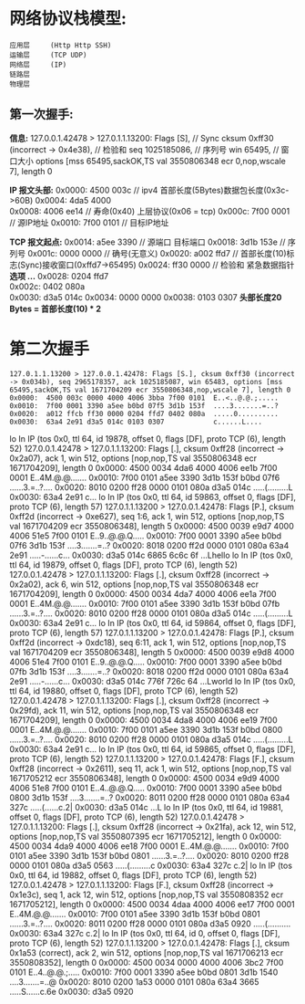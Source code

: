     

# 网络协议栈模型:

	应用层		(Http Http SSH)
	运输层		(TCP UDP)
	网络层		(IP)
	链路层
	物理层


## 第一次握手:


**信息:**
127.0.0.1.42478 > 127.0.1.1.13200:
Flags [S], 								// Sync
cksum 0xff30 (incorrect -> 0x4e38),		// 检验和
seq 1025185086, 							// 序列号
win 65495, 								// 窗口大小
options [mss 65495,sackOK,TS val 3550806348 ecr 0,nop,wscale 7], 
length 0

**IP 报文头部:**
0x0000:  4500 003c 		// ipv4 首部长度(5Bytes)数据包长度(0x3c->60B)
0x0004:  4da5 4000 		
0x0008:  4006 ee14 		// 寿命(0x40) 上层协议(0x06 = tcp)
0x000c:  7f00 0001  	// 源IP地址
0x0010:  7f00 0101		// 目标IP地址

**TCP 报文起点:**
0x0014:	 a5ee 3390 		// 源端口 目标端口
0x0018:  3d1b 153e 		// 序列号 
0x001c:  0000 0000  	// 确号(无意义)
0x0020:  a002 ffd7 		// 首部长度(10)标志(Sync)接收窗口(0xffd7->65495)
0x0024:  ff30 0000 		// 检验和 紧急数据指针
**选项 ...**
0x0028:  0204 ffd7 				
0x002c:  0402 080a  
0x0030:  d3a5 014c 
0x0034:  0000 0000 
0x0038:  0103 0307 
**头部长度20 Bytes = 首部长度(10) * 2**


# 第二次握手

	127.0.1.1.13200 > 127.0.0.1.42478: Flags [S.], cksum 0xff30 (incorrect -> 0x034b), seq 2965178357, ack 1025185087, win 65483, options [mss 65495,sackOK,TS val 1671704209 ecr 3550806348,nop,wscale 7], length 0
	0x0000:  4500 003c 0000 4000 4006 3bba 7f00 0101  E..<..@.@.;.....
	0x0010:  7f00 0001 3390 a5ee b0bd 07f5 3d1b 153f  ....3.......=..?
	0x0020:  a012 ffcb ff30 0000 0204 ffd7 0402 080a  .....0..........
	0x0030:  63a4 2e91 d3a5 014c 0103 0307            c......L....
lo    In  IP (tos 0x0, ttl 64, id 19878, offset 0, flags [DF], proto TCP (6), length 52)
    127.0.0.1.42478 > 127.0.1.1.13200: Flags [.], cksum 0xff28 (incorrect -> 0x2a07), ack 1, win 512, options [nop,nop,TS val 3550806348 ecr 1671704209], length 0
	0x0000:  4500 0034 4da6 4000 4006 ee1b 7f00 0001  E..4M.@.@.......
	0x0010:  7f00 0101 a5ee 3390 3d1b 153f b0bd 07f6  ......3.=..?....
	0x0020:  8010 0200 ff28 0000 0101 080a d3a5 014c  .....(.........L
	0x0030:  63a4 2e91                                c...
lo    In  IP (tos 0x0, ttl 64, id 59863, offset 0, flags [DF], proto TCP (6), length 57)
    127.0.1.1.13200 > 127.0.0.1.42478: Flags [P.], cksum 0xff2d (incorrect -> 0xe627), seq 1:6, ack 1, win 512, options [nop,nop,TS val 1671704209 ecr 3550806348], length 5
	0x0000:  4500 0039 e9d7 4000 4006 51e5 7f00 0101  E..9..@.@.Q.....
	0x0010:  7f00 0001 3390 a5ee b0bd 07f6 3d1b 153f  ....3.......=..?
	0x0020:  8018 0200 ff2d 0000 0101 080a 63a4 2e91  .....-......c...
	0x0030:  d3a5 014c 6865 6c6c 6f                   ...Lhello
lo    In  IP (tos 0x0, ttl 64, id 19879, offset 0, flags [DF], proto TCP (6), length 52)
    127.0.0.1.42478 > 127.0.1.1.13200: Flags [.], cksum 0xff28 (incorrect -> 0x2a02), ack 6, win 512, options [nop,nop,TS val 3550806348 ecr 1671704209], length 0
	0x0000:  4500 0034 4da7 4000 4006 ee1a 7f00 0001  E..4M.@.@.......
	0x0010:  7f00 0101 a5ee 3390 3d1b 153f b0bd 07fb  ......3.=..?....
	0x0020:  8010 0200 ff28 0000 0101 080a d3a5 014c  .....(.........L
	0x0030:  63a4 2e91                                c...
lo    In  IP (tos 0x0, ttl 64, id 59864, offset 0, flags [DF], proto TCP (6), length 57)
    127.0.1.1.13200 > 127.0.0.1.42478: Flags [P.], cksum 0xff2d (incorrect -> 0xdc18), seq 6:11, ack 1, win 512, options [nop,nop,TS val 1671704209 ecr 3550806348], length 5
	0x0000:  4500 0039 e9d8 4000 4006 51e4 7f00 0101  E..9..@.@.Q.....
	0x0010:  7f00 0001 3390 a5ee b0bd 07fb 3d1b 153f  ....3.......=..?
	0x0020:  8018 0200 ff2d 0000 0101 080a 63a4 2e91  .....-......c...
	0x0030:  d3a5 014c 776f 726c 64                   ...Lworld
lo    In  IP (tos 0x0, ttl 64, id 19880, offset 0, flags [DF], proto TCP (6), length 52)
    127.0.0.1.42478 > 127.0.1.1.13200: Flags [.], cksum 0xff28 (incorrect -> 0x29fd), ack 11, win 512, options [nop,nop,TS val 3550806348 ecr 1671704209], length 0
	0x0000:  4500 0034 4da8 4000 4006 ee19 7f00 0001  E..4M.@.@.......
	0x0010:  7f00 0101 a5ee 3390 3d1b 153f b0bd 0800  ......3.=..?....
	0x0020:  8010 0200 ff28 0000 0101 080a d3a5 014c  .....(.........L
	0x0030:  63a4 2e91                                c...
lo    In  IP (tos 0x0, ttl 64, id 59865, offset 0, flags [DF], proto TCP (6), length 52)
    127.0.1.1.13200 > 127.0.0.1.42478: Flags [F.], cksum 0xff28 (incorrect -> 0x2611), seq 11, ack 1, win 512, options [nop,nop,TS val 1671705212 ecr 3550806348], length 0
	0x0000:  4500 0034 e9d9 4000 4006 51e8 7f00 0101  E..4..@.@.Q.....
	0x0010:  7f00 0001 3390 a5ee b0bd 0800 3d1b 153f  ....3.......=..?
	0x0020:  8011 0200 ff28 0000 0101 080a 63a4 327c  .....(......c.2|
	0x0030:  d3a5 014c                                ...L
lo    In  IP (tos 0x0, ttl 64, id 19881, offset 0, flags [DF], proto TCP (6), length 52)
    127.0.0.1.42478 > 127.0.1.1.13200: Flags [.], cksum 0xff28 (incorrect -> 0x21fa), ack 12, win 512, options [nop,nop,TS val 3550807395 ecr 1671705212], length 0
	0x0000:  4500 0034 4da9 4000 4006 ee18 7f00 0001  E..4M.@.@.......
	0x0010:  7f00 0101 a5ee 3390 3d1b 153f b0bd 0801  ......3.=..?....
	0x0020:  8010 0200 ff28 0000 0101 080a d3a5 0563  .....(.........c
	0x0030:  63a4 327c                                c.2|
lo    In  IP (tos 0x0, ttl 64, id 19882, offset 0, flags [DF], proto TCP (6), length 52)
    127.0.0.1.42478 > 127.0.1.1.13200: Flags [F.], cksum 0xff28 (incorrect -> 0x1e3c), seq 1, ack 12, win 512, options [nop,nop,TS val 3550808352 ecr 1671705212], length 0
	0x0000:  4500 0034 4daa 4000 4006 ee17 7f00 0001  E..4M.@.@.......
	0x0010:  7f00 0101 a5ee 3390 3d1b 153f b0bd 0801  ......3.=..?....
	0x0020:  8011 0200 ff28 0000 0101 080a d3a5 0920  .....(..........
	0x0030:  63a4 327c                                c.2|
lo    In  IP (tos 0x0, ttl 64, id 0, offset 0, flags [DF], proto TCP (6), length 52)
    127.0.1.1.13200 > 127.0.0.1.42478: Flags [.], cksum 0x1a53 (correct), ack 2, win 512, options [nop,nop,TS val 1671706213 ecr 3550808352], length 0
	0x0000:  4500 0034 0000 4000 4006 3bc2 7f00 0101  E..4..@.@.;.....
	0x0010:  7f00 0001 3390 a5ee b0bd 0801 3d1b 1540  ....3.......=..@
	0x0020:  8010 0200 1a53 0000 0101 080a 63a4 3665  .....S......c.6e
	0x0030:  d3a5 0920   
